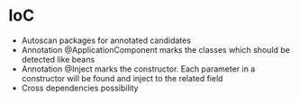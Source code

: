 # IoC
- Autoscan packages for annotated candidates
- Annotation @ApplicationComponent marks the classes which should be detected like beans
- Annotation @Inject marks the constructor. Each parameter in a constructor will be found and inject to the related field
- Cross dependencies possibility 
